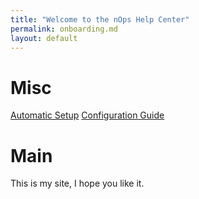 ```yaml
---
title: "Welcome to the nOps Help Center"
permalink: onboarding.md
layout: default
---
```


# Misc
[Automatic Setup](./Onboarding/automatic_setup.md)
[Configuration Guide](./Configurations/onboarding.md)

# Main
This is my site, I hope you like it.